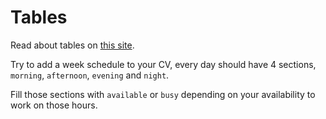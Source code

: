 # Tables

Read about tables on [this site](https://www.w3schools.com/html/html_tables.asp).

Try to add a week schedule to your CV, every day should have 4 sections, `morning`, `afternoon`, `evening` and `night`.

Fill those sections with `available` or `busy` depending on your availability to work on those hours.